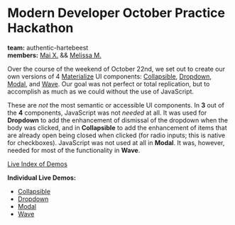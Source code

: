 # Modern Developer October Practice Hackathon

**team:** authentic-hartebeest  
**members:** [Mai X.](https://github.com/mxio) && [Melissa M.](http://github.com/meowwwls)

Over the course of the weekend of October 22nd, we set out to create our own versions of 4 [Materialize](http://materializecss.com/) UI components: [Collapsible](http://materializecss.com/collapsible.html), [Dropdown](http://materializecss.com/dropdown.html), [Modal](http://materializecss.com/modals.html#!), and [Wave](http://materializecss.com/waves.html#!). Our goal was not perfect or total replication, but to accomplish as much as we could without the use of JavaScript. 

These are *not* the most semantic or accessible UI components. In **3** out of the **4** components, JavaScript was not *needed* at all. It was used for **Dropdown** to add the enhancement of dismissal of the dropdown when the body was clicked, and in **Collapsible** to add the enhancement of items that are already open being closed when clicked (for radio inputs; this is native for checkboxes). JavaScript was not used at all in **Modal**. It was, however, needed for most of the functionality in **Wave**.

[Live Index of Demos](https://meowwwls.github.io/authentic-hartebeest-octoberhackathon/)

**Individual Live Demos:**

- [Collapsible](https://meowwwls.github.io/authentic-hartebeest-octoberhackathon/collapsible.html)
- [Dropdown](https://meowwwls.github.io/authentic-hartebeest-octoberhackathon/dropdown.html)
- [Modal](https://meowwwls.github.io/authentic-hartebeest-octoberhackathon/modal.html)
- [Wave](https://meowwwls.github.io/authentic-hartebeest-octoberhackathon/wave.html)
